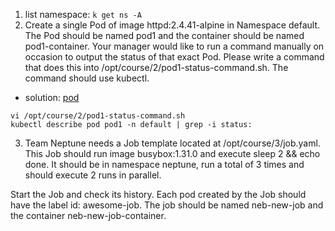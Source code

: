 1. list namespace: `k get ns -A`
2. Create a single Pod of image httpd:2.4.41-alpine in Namespace default. 
 The Pod should be named pod1 and the container should be named pod1-container.
 Your manager would like to run a command manually on occasion to output the status of 
 that exact Pod. Please write a command that does this into /opt/course/2/pod1-status-command.sh. The command should use kubectl.
- solution:
[pod](task1_pod1.yaml)
```
vi /opt/course/2/pod1-status-command.sh
kubectl describe pod pod1 -n default | grep -i status:
```

3. Team Neptune needs a Job template located at /opt/course/3/job.yaml. This Job should run image busybox:1.31.0 and execute sleep 2 && echo done. It should be in namespace neptune, run a total of 3 times and should execute 2 runs in parallel.

Start the Job and check its history. Each pod created by the Job should have the label id: awesome-job. The job should be named neb-new-job and the container neb-new-job-container.
